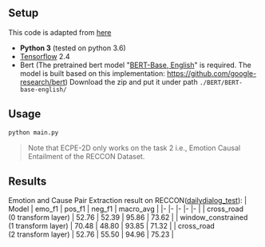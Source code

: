 ## Setup

This code is adapted from [here](https://github.com/NUSTM/ECPE-2D)

- **Python 3** (tested on python 3.6)
- [Tensorflow](https://github.com/tensorflow/tensorflow) 2.4
- Bert (The pretrained bert model "[BERT-Base, English](https://storage.googleapis.com/bert_models/2020_02_20/uncased_L-12_H-768_A-12.zip)" is required. The model is built based on
this implementation: https://github.com/google-research/bert)  Download the zip and put it under path `./BERT/BERT-base-english/`

## Usage
```sh
python main.py
```
> Note that ECPE-2D only works on the task 2 i.e., Emotion Causal Entailment of the RECCON Dataset.

## Results
Emotion and Cause Pair Extraction result on RECCON([dailydialog_test](data_reccon/dailydialog_test.json)):
| Model 	| emo_f1 	| pos_f1 	| neg_f1 	| macro_avg 	|
|-	|-	|-	|-	|-	|
| cross_road<br>(0 transform layer) 	| 52.76 	| 52.39 	| 95.86 	| 73.62 	|
| window_constrained<br>(1 transform layer) 	| 70.48 	| 48.80 	| 93.85 	| 71.32 	|
| cross_road<br>(2 transform layer) 	| 52.76 	| 55.50 	| 94.96 	| 75.23 	|

